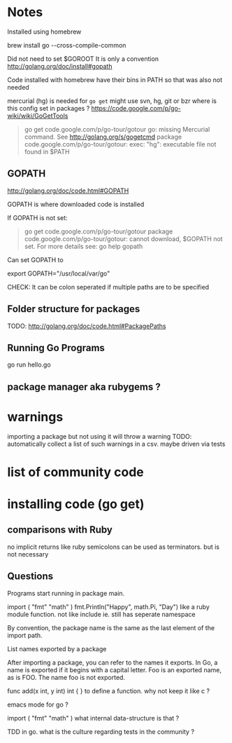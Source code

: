 # Notes

Installed using homebrew

brew install go --cross-compile-common

Did not need to set $GOROOT
It is only a convention 
http://golang.org/doc/install#gopath

Code installed with homebrew have their bins in PATH 
so that was also not needed

mercurial (hg) is needed for `go get`
might use svn, hg, git or bzr
where is this config set in packages ?
https://code.google.com/p/go-wiki/wiki/GoGetTools

> go get code.google.com/p/go-tour/gotour
go: missing Mercurial command. See http://golang.org/s/gogetcmd
package code.google.com/p/go-tour/gotour: exec: "hg": executable file not found in $PATH

## GOPATH
http://golang.org/doc/code.html#GOPATH

GOPATH is where downloaded code is installed

If GOPATH is not set:

> go get code.google.com/p/go-tour/gotour
package code.google.com/p/go-tour/gotour: cannot download, $GOPATH not set. For more details see: go help gopath

Can set GOPATH to

export GOPATH="/usr/local/var/go"

CHECK: It can be colon seperated if multiple paths are to be specified

## Folder structure for packages

TODO: http://golang.org/doc/code.html#PackagePaths

## Running Go Programs

go run hello.go

## package manager aka rubygems ?

# warnings

importing a package but not using it will throw a warning
TODO: automatically collect a list of such warnings in a csv. maybe driven via tests

# list of community code 

# installing code (go get)


## comparisons with Ruby

no implicit returns like ruby
semicolons can be used as terminators. but is not necessary

## Questions

Programs start running in package main.

import (
    "fmt"
    "math"
)
fmt.Println("Happy", math.Pi, "Day")
like a ruby module function. not like include ie. still has seperate namespace

By convention, the package name is the same as the last element of the import path.

List names exported by a package

After importing a package, you can refer to the names it exports.
In Go, a name is exported if it begins with a capital letter.
Foo is an exported name, as is FOO. The name foo is not exported.

func add(x int, y int) int {
}
to define a function. why not keep it like c ?

emacs mode for go ?

import (
    "fmt"
    "math"
)
what internal data-structure is that ?

TDD in go. what is the culture regarding tests in the community ?

